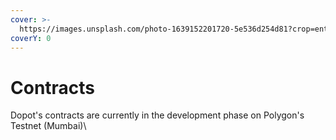 ```yaml
---
cover: >-
  https://images.unsplash.com/photo-1639152201720-5e536d254d81?crop=entropy&cs=tinysrgb&fm=jpg&ixid=MnwxOTcwMjR8MHwxfHNlYXJjaHw2fHxldGhlcmV1bXxlbnwwfHx8fDE2NjczMjA4MjI&ixlib=rb-4.0.3&q=80
coverY: 0
---
```


# Contracts

Dopot's contracts are currently in the development phase on Polygon's Testnet (Mumbai)\




